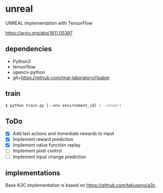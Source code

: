 # unreal
UNREAL implementation with TensorFlow

https://arxiv.org/abs/1611.05397

## dependencies
- Python3
- tensorflow
- opencv-python
- git+https://github.com/imai-laboratory/rlsaber

## train
```sh
$ python train.py [--env environment_id] [--render]
```

## ToDo
- [x] Add last actions and immediate rewards to input
- [x] Implement reward prediction
- [x] Implement value function replay
- [ ] Implement pixel control
- [ ] Implement input change prediction

## implementations
Base A3C implementation is based on https://github.com/takuseno/a3c .
